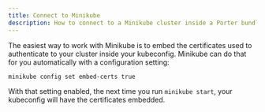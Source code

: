 ```yaml
---
title: Connect to Minikube
description: How to connect to a Minikube cluster inside a Porter bundle.
---
```


The easiest way to work with Minikube is to embed the certificates used to authenticate to your cluster inside your kubeconfig. Minikube can do that for you automatically with a configuration setting:

```
minikube config set embed-certs true
```

With that setting enabled, the next time you run `minikube start`, your kubeconfig will have the certificates embedded.
